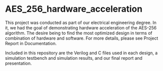 # AES_256_hardware_acceleration

This project was conducted as part of our electrical engineering degree. In it, we had the goal of demonstrating hardware acceleration of the AES-256 algorithm.
The desire being to find the most optimized design in terms of combination of hardware and software. For more details, please see Project Report in Documentation.

Included in this repository are the Verilog and C files used in each design, a simulation testbench and simulation results, and our final report and presentation.
